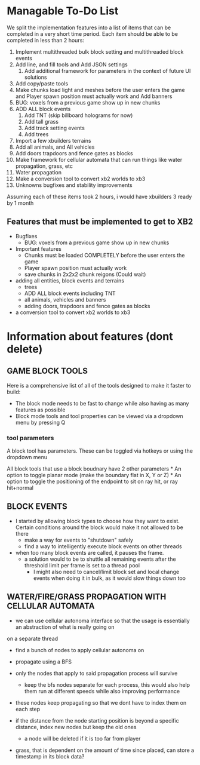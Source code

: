 # Managable To-Do List
We split the implementation features into a list of items that can be completed in a very short time period. Each item should be able to be completed in less than 2 hours:
1. Implement multithreaded bulk block setting and multithreaded block events
2. Add line, and fill tools and Add JSON settings
    1. Add additional framework for parameters in the context of future UI solutions 
3. Add copy/paste tools
4. Make chunks load light and meshes before the user enters the game and Player spawn position must actually work and Add banners
5. BUG: voxels from a previous game show up in new chunks
6. ADD ALL block events
    1. Add TNT (skip billboard holograms for now)
    2. Add tall grass
    3. Add track setting events
    4. Add trees
7. Import a few xbuilders terrains
8. Add all animals, and All vehicles
9. Add doors trapdoors and fence gates as blocks
10. Make framework for cellular automata that can run things like water propagation, grass, etc
11. Water propagation 
12. Make a conversion tool to convert xb2 worlds to xb3
13. Unknowns bugfixes and stability improvements 

Assuming each of these items took 2 hours, i would have xbuilders 3 ready by 1 month

## Features that must be implemented to get to XB2
* Bugfixes
    * BUG: voxels from a previous game show up in new chunks
* Important features
    * Chunks must be loaded COMPLETELY before the user enters the game
    * Player spawn position must actually work
    * save chunks in 2x2x2 chunk reigons (Could wait)
* adding all entities, block events and terrains
    - trees
    - ADD ALL block events including TNT
    - all animals, vehicles and banners
    - adding doors, trapdoors and fence gates as blocks
* a conversion tool to convert xb2 worlds to xb3

# Information about features (dont delete)
## GAME BLOCK TOOLS
Here is a comprehensive list of all of the tools designed to make it faster to build:
* The block mode needs to be fast to change while also having as many features as possible
* Block mode tools and tool properties can be viewed via a dropdown menu by pressing Q

### tool parameters
A block tool has parameters. These can be toggled via hotkeys or using the dropdown menu

All block tools that use a block boudnary have 2 other parameters
    * An option to toggle planar mode (make the boundary flat in X, Y or Z)
    * An option to toggle the positioning of the endpoint to sit on ray hit, or ray hit+normal

## BLOCK EVENTS
* I started by allowing block types to choose how they want to exist. Certain conditions around the block would make it not allowed to be there
    * make a way for events to "shutdown" safely
    * find a way to intelligently execute block events on other threads
* when too many block events are called, it pauses the frame.
    * a solution would to be to shuttle all remaining events after the threshold limit per frame is set to a thread pool
        * I might also need to cancel/limit block set and local change events when doing it in bulk, as it would slow things down too

## WATER/FIRE/GRASS PROPAGATION WITH CELLULAR AUTOMATA
* we can use cellular autonoma interface so that the usage is essentially an abstraction of what is really going on

on a separate thread
- find a bunch of nodes to apply cellular autonoma on
- propagate using a BFS 
- only the nodes that apply to said propagation process will survive
    - keep the bfs nodes separate for each process, this would also help them run at different speeds while also improving performance
- these nodes keep propagating so that we dont have to index them on each step
- if the distance from the node starting position is beyond a specific distance, index new nodes but keep the old ones
    - a node will be deleted if it is too far from player

- grass, that is dependent on the amount of time since placed, can store a timestamp in its block data?